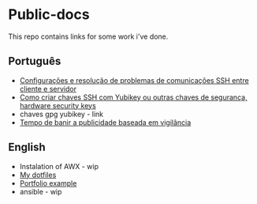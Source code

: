 # Public-docs

This repo contains links for some work i've done.

## Português
- [Configurações e resolução de problemas de comunicações SSH entre cliente e servidor](https://github.com/zcavaleiro/configuracoes-e-resolucao-de-problemas-de-comunicacoes-SSH-entre-cliente-e-servidor/blob/main/README.md)
- [Como criar chaves SSH com Yubikey ou outras chaves de segurança, hardware security keys](https://github.com/zcavaleiro/como-criar-chaves-ssh-com-yubikey-ou-outras-chaves-de-seguranca-ou-hardware-security-keys/blob/main/README.md)
- chaves gpg yubikey - link
- [Tempo de banir a publicidade baseada em vigilância](https://github.com/zcavaleiro/tempo-de-banir-a-publicidade-baseada-em-vigilancia/blob/main/README.md)

## English
- Instalation of AWX - wip
- [My dotfiles](https://github.com/zcavaleiro/.dotfiles)
- [Portfolio example](https://zcavaleiro.github.io/) 
- ansible - wip
